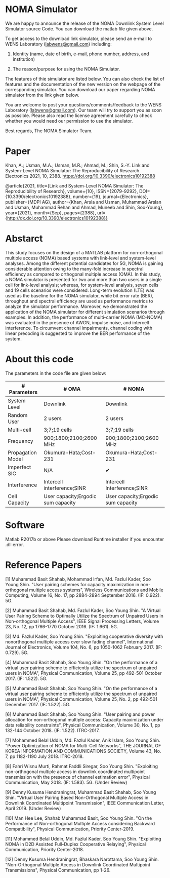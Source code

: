 # NOMA Simulator

We are happy to announce the release of the NOMA Downlink System Level Simulator source Code.
You can download the matlab file given above.

To get access to the download link simulator, please send an e-mail to WENS Laboratory (labwens@gmail.com) including:

1) Identity (name, date of birth, e-mail, phone number, address, and institution)

2) The reason/purpose for using the NOMA Simulator.

The features of thie simulator are listed below. You can also check the list of features and the documentation of the new version on the webpage of the corresponding simulator. You can download our paper regarding NOMA simulator from the link given below.

You are welcome to post your questions/comments/feedback to the WENS Laboratory (labwens@gmail.com). Our team will try to support you as soon as possible. Please also read the license agreement carefully to check whether you would need our permission to use the simulator.

Best regards,
The NOMA Simulator Team.


# Paper

Khan, A.; Usman, M.A.; Usman, M.R.; Ahmad, M.; Shin, S.-Y. Link and System-Level NOMA Simulator: The Reproducibility of Research. Electronics 2021, 10, 2388. 
https://doi.org/10.3390/electronics10192388

@article{2021, title={Link and System-Level NOMA Simulator: The Reproducibility of Research}, 
volume={10}, ISSN={2079-9292}, DOI={10.3390/electronics10192388}, number={19}, journal={Electronics}, publisher={MDPI AG}, 
author={Khan, Arsla and Usman, Muhammad Arslan and Usman, Muhammad Rehan and Ahmad, Muneeb and Shin, Soo-Young}, 
year={2021}, month={Sep}, pages={2388}, url={http://dx.doi.org/10.3390/electronics10192388}}

# Abstarct

This study focuses on the design of a MATLAB platform for non-orthogonal multiple access (NOMA) based systems with link-level and system-level analyses. Among the different potential candidates for 5G, NOMA is gaining considerable attention owing to the many-fold increase in spectral efficiency as compared to orthogonal multiple access (OMA). In this study, a NOMA simulator is presented for two and more than two users in a single cell for link-level analysis; whereas, for system-level analysis, seven cells and 19 cells scenarios were considered. Long-term evolution (LTE) was used as the baseline for the NOMA simulator, while bit error rate (BER), throughput and spectral efficiency are used as performance metrics to analyze the simulator performance. Moreover, we demonstrated the application of the NOMA simulator for different simulation scenarios through examples. In addition, the performance of multi-carrier NOMA (MC-NOMA) was evaluated in the presence of AWGN, impulse noise, and intercell interference. To circumvent channel impairments, channel coding with linear precoding is suggested to improve the BER performance of the system.

# About this code

The parameters in the code file are given below:

|# Parameters          |           # OMA                               |            # NOMA                  |
|----------------------|-----------------------------------------------|------------------------------------|
|System Level	         |           Downlink	                           |            Downlink                |
|Random User	         |           2 users	                           |              2 users               |
|Multi-cell	           |        3;7;19 cells	                         |            3;7;19 cells            |
|Frequency	           |       900;1800;2100;2600 MHz	                 |       900;1800;2100;2600 MHz       |
|Propagation Model	   |       Okumura-Hata;Cost-231	                 |         Okumura-Hata;Cost-231      |
|Imperfect SIC	       |               N/A	                           |                  ✔                 |
|Interference	         | Intercell interference;SINR	                 |   Intercell Interference;SINR      |
|Cell Capacity       	 |User capacity;Ergodic sum capacity	           |User capacity;Ergodic sum capacity  |

# Software 
Matlab R2017b or above
Please download Runtime installer if you encounter .dll error.

# Reference Papers
[1]  Muhammad Basit Shahab, Mohammad Irfan, Md. Fazlul Kader, Soo Young Shin. "User pairing schemes for capacity maximization in non-orthogonal multiple access systems", Wireless Communications and Mobile Computing, Volume 16, No. 17, pp 2884-2894 September 2016. (IF: 0.922). 5G.

[2]  Muhammad Basit Shahab, Md. Fazlul Kader, Soo Young Shin. "A Virtual User Pairing Scheme to Optimally Utilize the Spectrum of Unpaired Users in Non-orthogonal Multiple Access", IEEE Signal Processing Letters, Volume 23, No. 12, pp 1766-1770 October 2016. (IF: 1.661). 5G.

[3]  Md. Fazlul Kader, Soo Young Shin. "Exploiting cooperative diversity with nonorthogonal multiple access over slow fading channel", International Journal of Electronics, Volume 104, No. 6, pp 1050-1062 February 2017. (IF: 0.729). 5G.

[4]  Muhammad Basit Shahab, Soo Young Shin. "On the performance of a virtual user pairing scheme to efficiently utilize the spectrum of unpaired users in NOMA", Physical Communication, Volume 25, pp 492-501 October 2017. (IF: 1.522). 5G. 

[5]  Muhammad Basit Shahab, Soo Young Shin. "On the performance of a virtual user pairing scheme to efficiently utilize the spectrum of unpaired users in NOMA", Physical Communication, Volume 25, No. 2, pp 492-501 December 2017. (IF: 1.522). 5G.  

[6]  Muhammad Basit Shahab, Soo Young Shin. "User pairing and power allocation for non-orthogonal multiple access: Capacity maximization under data reliability constraints", Physical Communication, Volume 30, No. 1, pp 132-144 October 2018. (IF: 1.522). ITRC-2017.  

[7]  Mohammed Belal Uddin, Md. Fazlul Kader, Anik Islam, Soo Young Shin. "Power Optimization of NOMA for Multi-Cell Networks", THE JOURNAL OF KOREA INFORMATION AND COMMUNICATIONS SOCIETY, Volume 43, No. 7, pp 1182-1190 July 2018. ITRC-2018.      

[8] Fahri Wisnu Murti, Rahmat Faddli Siregar, Soo Young Shin. "Exploiting non-orthogonal multiple access in downlink coordinated multipoint transmission with the presence of channel estimation error", Physical Communication, May 2018. (IF: 1.583). 5G. (Under Review)   

[9] Denny Kusuma Hendraningrat, Muhammad Basit Shahab, Soo Young Shin. "Virtual User Pairing Based Non-Orthogonal Multiple Access in Downlink Coordinated Multipoint Transmission", IEEE Communication Letter, April 2019. (Under Review)   

[10] Man Hee Lee, Shahab Muhammad Basit, Soo Young Shin. "On the Performance of Non-orthogonal Multiple Access considering Backward Compatibility", Physical Communication, Priority Center-2019.

[11] Mohammed Belal Uddin, Md. Fazlul Kader, Soo Young Shin. "Exploiting NOMA in D2D Assisted Full-Duplex Cooperative Relaying", Physical Communication, Priority Center-2018.

[12] Denny Kusuma Hendraningrat, Bhaskara Narottama, Soo Young Shin. "Non-Orthogonal Multiple Access in Downlink Coordinated Multipoint Transmissions", Physical Communication, pp 1-26.
